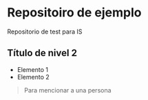 # Repositoiro de ejemplo
Repositorio de test para IS

## Título de nivel 2
- Elemento 1
- Elemento 2

> Para mencionar a una persona
